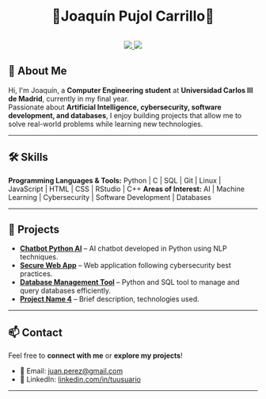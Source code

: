 <h1 align="center" style="font-weight:bold;"> 👋Joaquín Pujol Carrillo👋 </h1>
<img src=>

<p align="center">
  <a href="https://www.linkedin.com/in/joaquinpujolcarrillo/">
    <img src="https://img.shields.io/badge/LinkedIn-0077B5?style=flat&logo=linkedin&logoColor=white"/>
  </a>
  <a href="mailto:joaquinpujolcarrillo@gmail.com">
    <img src="https://img.shields.io/badge/Email-333333?style=flat&logo=gmail&logoColor=white"/>
  </a>
</p>


## 👋 About Me
Hi, I'm Joaquín, a **Computer Engineering student** at **Universidad Carlos III de Madrid**, currently in my final year.  
Passionate about **Artificial Intelligence, cybersecurity, software development, and databases**, I enjoy building projects that allow me to solve real-world problems while learning new technologies.

---

## 🛠 Skills
**Programming Languages & Tools:** Python | C | SQL | Git | Linux | JavaScript | HTML | CSS | RStudio | C++
**Areas of Interest:** AI | Machine Learning | Cybersecurity | Software Development | Databases  

---

## 📂 Projects
- [**Chatbot Python AI**](link) – AI chatbot developed in Python using NLP techniques.  
- [**Secure Web App**](link) – Web application following cybersecurity best practices.  
- [**Database Management Tool**](link) – Python and SQL tool to manage and query databases efficiently.  
- [**Project Name 4**](link) – Brief description, technologies used.  

---

## 📫 Contact
Feel free to **connect with me** or **explore my projects**!  
- 📧 Email: juan.perez@gmail.com  
- 🔗 LinkedIn: [linkedin.com/in/tuusuario](https://www.linkedin.com/in/tuusuario)

---




<!--
**100495826/100495826** is a ✨ _special_ ✨ repository because its `README.md` (this file) appears on your GitHub profile.

Here are some ideas to get you started:

- 🔭 I’m currently working on ...
- 🌱 I’m currently learning ...
- 👯 I’m looking to collaborate on ...
- 🤔 I’m looking for help with ...
- 💬 Ask me about ...
- 📫 How to reach me: ...
- 😄 Pronouns: ...
- ⚡ Fun fact: ...
-->
